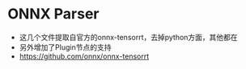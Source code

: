 # ONNX Parser
- 这几个文件提取自官方的onnx-tensorrt，去掉python方面，其他都在
- 另外增加了Plugin节点的支持
- https://github.com/onnx/onnx-tensorrt
